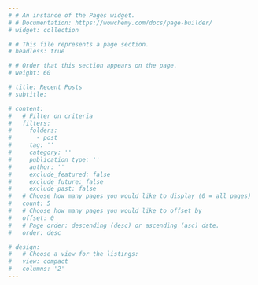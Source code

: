 ```yaml
---
# # An instance of the Pages widget.
# # Documentation: https://wowchemy.com/docs/page-builder/
# widget: collection

# # This file represents a page section.
# headless: true

# # Order that this section appears on the page.
# weight: 60

# title: Recent Posts
# subtitle:

# content:
#   # Filter on criteria
#   filters:
#     folders:
#       - post
#     tag: ''
#     category: ''
#     publication_type: ''
#     author: ''
#     exclude_featured: false
#     exclude_future: false
#     exclude_past: false
#   # Choose how many pages you would like to display (0 = all pages)
#   count: 5
#   # Choose how many pages you would like to offset by
#   offset: 0
#   # Page order: descending (desc) or ascending (asc) date.
#   order: desc

# design:
#   # Choose a view for the listings:
#   view: compact
#   columns: '2'
---
```

